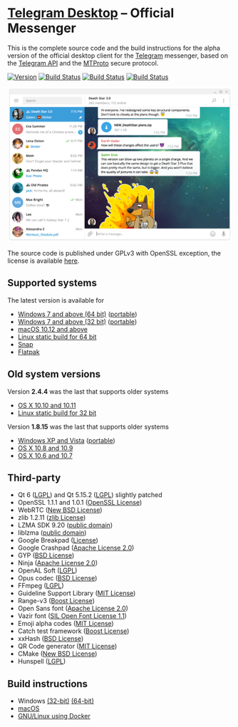 # [Telegram Desktop][telegram_desktop] – Official Messenger

This is the complete source code and the build instructions for the alpha version of the official desktop client for the [Telegram][telegram] messenger, based on the [Telegram API][telegram_api] and the [MTProto][telegram_proto] secure protocol.

[![Version](https://badge.fury.io/gh/telegramdesktop%2Ftdesktop.svg)](https://github.com/telegramdesktop/tdesktop/releases)
[![Build Status](https://github.com/wrwrabbit/tdesktop/workflows/Windows./badge.svg)](https://github.com/wrwrabbit/tdesktop/actions)
[![Build Status](https://github.com/wrwrabbit/tdesktop/workflows/MacOS./badge.svg)](https://github.com/wrwrabbit/tdesktop/actions)
[![Build Status](https://github.com/wrwrabbit/tdesktop/workflows/Linux./badge.svg)](https://github.com/wrwrabbit/tdesktop/actions)

[![Preview of Telegram Desktop][preview_image]][preview_image_url]

The source code is published under GPLv3 with OpenSSL exception, the license is available [here][license].

## Supported systems

The latest version is available for

* [Windows 7 and above (64 bit)](https://telegram.org/dl/desktop/win64) ([portable](https://telegram.org/dl/desktop/win64_portable))
* [Windows 7 and above (32 bit)](https://telegram.org/dl/desktop/win) ([portable](https://telegram.org/dl/desktop/win_portable))
* [macOS 10.12 and above](https://telegram.org/dl/desktop/mac)
* [Linux static build for 64 bit](https://telegram.org/dl/desktop/linux)
* [Snap](https://snapcraft.io/telegram-desktop)
* [Flatpak](https://flathub.org/apps/details/org.telegram.desktop)

## Old system versions

Version **2.4.4** was the last that supports older systems

* [OS X 10.10 and 10.11](https://updates.tdesktop.com/tosx/tsetup-osx.2.4.4.dmg)
* [Linux static build for 32 bit](https://updates.tdesktop.com/tlinux32/tsetup32.2.4.4.tar.xz)

Version **1.8.15** was the last that supports older systems

* [Windows XP and Vista](https://updates.tdesktop.com/tsetup/tsetup.1.8.15.exe) ([portable](https://updates.tdesktop.com/tsetup/tportable.1.8.15.zip))
* [OS X 10.8 and 10.9](https://updates.tdesktop.com/tmac/tsetup.1.8.15.dmg)
* [OS X 10.6 and 10.7](https://updates.tdesktop.com/tmac32/tsetup32.1.8.15.dmg)

## Third-party

* Qt 6 ([LGPL](http://doc.qt.io/qt-6/lgpl.html)) and Qt 5.15.2 ([LGPL](http://doc.qt.io/qt-5/lgpl.html)) slightly patched
* OpenSSL 1.1.1 and 1.0.1 ([OpenSSL License](https://www.openssl.org/source/license.html))
* WebRTC ([New BSD License](https://github.com/desktop-app/tg_owt/blob/master/LICENSE))
* zlib 1.2.11 ([zlib License](http://www.zlib.net/zlib_license.html))
* LZMA SDK 9.20 ([public domain](http://www.7-zip.org/sdk.html))
* liblzma ([public domain](http://tukaani.org/xz/))
* Google Breakpad ([License](https://chromium.googlesource.com/breakpad/breakpad/+/master/LICENSE))
* Google Crashpad ([Apache License 2.0](https://chromium.googlesource.com/crashpad/crashpad/+/master/LICENSE))
* GYP ([BSD License](https://github.com/bnoordhuis/gyp/blob/master/LICENSE))
* Ninja ([Apache License 2.0](https://github.com/ninja-build/ninja/blob/master/COPYING))
* OpenAL Soft ([LGPL](https://github.com/kcat/openal-soft/blob/master/COPYING))
* Opus codec ([BSD License](http://www.opus-codec.org/license/))
* FFmpeg ([LGPL](https://www.ffmpeg.org/legal.html))
* Guideline Support Library ([MIT License](https://github.com/Microsoft/GSL/blob/master/LICENSE))
* Range-v3 ([Boost License](https://github.com/ericniebler/range-v3/blob/master/LICENSE.txt))
* Open Sans font ([Apache License 2.0](http://www.apache.org/licenses/LICENSE-2.0.html))
* Vazir font ([SIL Open Font License 1.1](https://github.com/rastikerdar/vazir-font/blob/master/OFL.txt))
* Emoji alpha codes ([MIT License](https://github.com/emojione/emojione/blob/master/extras/alpha-codes/LICENSE.md))
* Catch test framework ([Boost License](https://github.com/philsquared/Catch/blob/master/LICENSE.txt))
* xxHash ([BSD License](https://github.com/Cyan4973/xxHash/blob/dev/LICENSE))
* QR Code generator ([MIT License](https://github.com/nayuki/QR-Code-generator#license))
* CMake ([New BSD License](https://github.com/Kitware/CMake/blob/master/Copyright.txt))
* Hunspell ([LGPL](https://github.com/hunspell/hunspell/blob/master/COPYING.LESSER))

## Build instructions

* Windows [(32-bit)][win32] [(64-bit)][win64]
* [macOS][mac]
* [GNU/Linux using Docker][linux]

[//]: # (LINKS)
[telegram]: https://telegram.org
[telegram_desktop]: https://desktop.telegram.org
[telegram_api]: https://core.telegram.org
[telegram_proto]: https://core.telegram.org/mtproto
[license]: LICENSE
[win32]: docs/building-win.md
[win64]: docs/building-win-x64.md
[mac]: docs/building-mac.md
[linux]: docs/building-linux.md
[preview_image]: https://github.com/telegramdesktop/tdesktop/blob/dev/docs/assets/preview.png "Preview of Telegram Desktop"
[preview_image_url]: https://raw.githubusercontent.com/telegramdesktop/tdesktop/dev/docs/assets/preview.png
